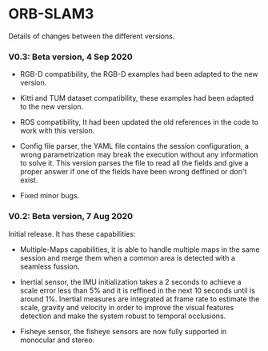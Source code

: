 # ORB-SLAM3
Details of changes between the different versions.

### V0.3: Beta version, 4 Sep 2020

- RGB-D compatibility, the RGB-D examples had been adapted to the new version.

- Kitti and TUM dataset compatibility, these examples had been adapted to the new version.

- ROS compatibility, It had been updated the old references in the code to work with this version.

- Config file parser, the YAML file contains the session configuration, a wrong parametrization may break the execution without any information to solve it. This version parses the file to read all the fields and give a proper answer if one of the fields have been wrong deffined or don't exist.

- Fixed minor bugs.


### V0.2: Beta version, 7 Aug 2020
Initial release. It has these capabilities:

- Multiple-Maps capabilities, it is able to handle multiple maps in the same session and merge them when a common area is detected with a seamless fussion.

- Inertial sensor, the IMU initialization takes a 2 seconds to achieve a scale error less than 5\% and it is reffined in the next 10 seconds until is around 1\%. Inertial measures are integrated at frame rate to estimate the scale, gravity and velocity in order to improve the visual features detection and make the system robust to temporal occlusions.

- Fisheye sensor, the fisheye sensors are now fully supported in monocular and stereo. 



